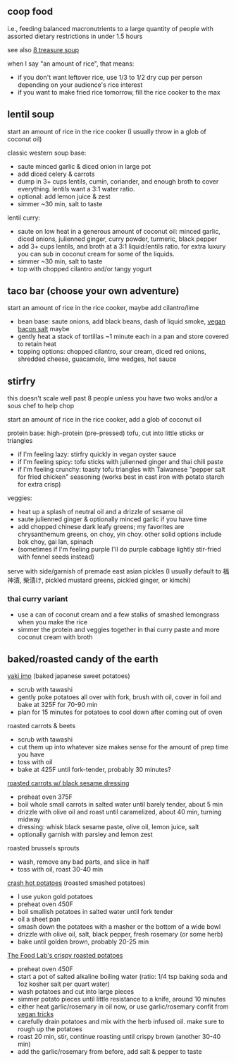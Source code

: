 coop food
---
i.e., feeding balanced macronutrients to a large quantity of people with assorted dietary restrictions in under 1.5 hours

see also [8 treasure soup](eight_treasure_soup.md)

when I say "an amount of rice", that means:
- if you don't want leftover rice, use 1/3 to 1/2 dry cup per person depending on your audience's rice interest
- if you want to make fried rice tomorrow, fill the rice cooker to the max

## lentil soup

start an amount of rice in the rice cooker (I usually throw in a glob of coconut oil)

classic western soup base:
- saute minced garlic & diced onion in large pot
- add diced celery & carrots
- dump in 3+ cups lentils, cumin, coriander, and enough broth to cover everything. lentils want a 3:1 water ratio.
- optional: add lemon juice & zest
- simmer ~30 min, salt to taste

lentil curry:
- saute on low heat in a generous amount of coconut oil: minced garlic, diced onions, julienned ginger, curry powder, turmeric, black pepper
- add 3+ cups lentils, and broth at a 3:1 liquid:lentils ratio. for extra luxury you can sub in coconut cream for some of the liquids.
- simmer ~30 min, salt to taste
- top with chopped cilantro and/or tangy yogurt

## taco bar (choose your own adventure)

start an amount of rice in the rice cooker, maybe add cilantro/lime

- bean base: saute onions, add black beans, dash of liquid smoke, [vegan bacon salt](../spices/vegan_bacon_salt.md) maybe
- gently heat a stack of tortillas ~1 minute each in a pan and store covered to retain heat
- topping options: chopped cilantro, sour cream, diced red onions, shredded cheese, guacamole, lime wedges, hot sauce

## stirfry

this doesn't scale well past 8 people unless you have two woks and/or a sous chef to help chop

start an amount of rice in the rice cooker, add a glob of coconut oil

protein base: high-protein (pre-pressed) tofu, cut into little sticks or triangles
- if I'm feeling lazy: stirfry quickly in vegan oyster sauce
- if I'm feeling spicy: tofu sticks with julienned ginger and thai chili paste
- if I'm feeling crunchy: toasty tofu triangles with Taiwanese "pepper salt for fried chicken" seasoning (works best in cast iron with potato starch for extra crisp)

veggies:
- heat up a splash of neutral oil and a drizzle of sesame oil
- saute julienned ginger & optionally minced garlic if you have time
- add chopped chinese dark leafy greens; my favorites are chrysanthemum greens, on choy, yin choy. other solid options include bok choy, gai lan, spinach
- (sometimes if I'm feeling purple I'll do purple cabbage lightly stir-fried with fennel seeds instead)

serve with side/garnish of premade east asian pickles (I usually default to 福神漬, 柴漬け, pickled mustard greens, pickled ginger, or kimchi)

### thai curry variant

- use a can of coconut cream and a few stalks of smashed lemongrass when you make the rice
- simmer the protein and veggies together in thai curry paste and more coconut cream with broth

## baked/roasted candy of the earth

[yaki imo](https://www.okonomikitchen.com/baked-japanese-sweet-potatoes-yaki-imo/) (baked japanese sweet potatoes)
- scrub with tawashi
- gently poke potatoes all over with fork, brush with oil, cover in foil and bake at 325F for 70-90 min
- plan for 15 minutes for potatoes to cool down after coming out of oven

roasted carrots & beets
- scrub with tawashi
- cut them up into whatever size makes sense for the amount of prep time you have
- toss with oil
- bake at 425F until fork-tender, probably 30 minutes?

[roasted carrots w/ black sesame dressing](https://www.seriouseats.com/roasted-carrots-black-sesame-dressing-recipe)
- preheat oven 375F
- boil whole small carrots in salted water until barely tender, about 5 min
- drizzle with olive oil and roast until caramelized, about 40 min, turning midway
- dressing: whisk black sesame paste, olive oil, lemon juice, salt
- optionally garnish with parsley and lemon zest

roasted brussels sprouts
- wash, remove any bad parts, and slice in half
- toss with oil, roast 30-40 min

[crash hot potatoes](https://www.thepioneerwoman.com/food-cooking/recipes/a10944/crash-hot-potatoes/) (roasted smashed potatoes)
- I use yukon gold potatoes
- preheat oven 450F
- boil smallish potatoes in salted water until fork tender
- oil a sheet pan
- smash down the potatoes with a masher or the bottom of a wide bowl
- drizzle with olive oil, salt, black pepper, fresh rosemary (or some herb)
- bake until golden brown, probably 20-25 min

[The Food Lab's crispy roasted potatoes](https://www.seriouseats.com/the-best-roast-potatoes-ever-recipe)
- preheat oven 450F
- start a pot of salted alkaline boiling water (ratio: 1/4 tsp baking soda and 1oz kosher salt per quart water)
- wash potatoes and cut into large pieces
- simmer potato pieces until little resistance to a knife, around 10 minutes
- either heat garlic/rosemary in oil now, or use garlic/rosemary confit from [vegan tricks](vegan_tricks.md)
- carefully drain potatoes and mix with the herb infused oil. make sure to rough up the potatoes
- roast 20 min, stir, continue roasting until crispy brown (another 30-40 min)
- add the garlic/rosemary from before, add salt & pepper to taste
